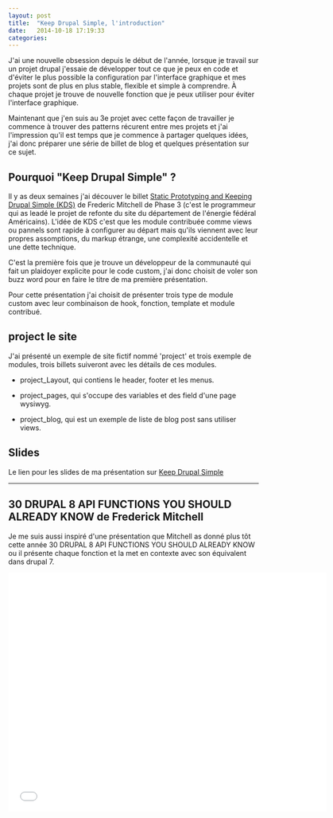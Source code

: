 ```yaml
---
layout: post
title:  "Keep Drupal Simple, l'introduction"
date:   2014-10-18 17:19:33
categories: 
---
```


J'ai une nouvelle obsession depuis le début de l'année, lorsque je travail sur un 
projet drupal j'essaie de développer tout ce que je peux en code et d'éviter le 
plus possible la configuration par l'interface graphique et mes projets sont de 
plus en plus stable, flexible et simple à comprendre. À chaque projet je trouve 
de nouvelle fonction que je peux utiliser pour éviter l'interface graphique.

Maintenant que j'en suis au 3e projet avec cette façon de travailler je commence 
à trouver des patterns récurent entre mes projets et j'ai l'impression qu'il est
temps que je commence à partager quelques idées, j'ai donc préparer une série 
de billet de blog et quelques présentation sur ce sujet.

## Pourquoi "Keep Drupal Simple" ?

Il y as deux semaines j'ai découver le billet [Static Prototyping and Keeping 
Drupal Simple (KDS)](http://bit.ly/k-d-s) de Frederic Mitchell de Phase 3 (c'est
le programmeur qui as leadé le projet de refonte du site du département de l'énergie 
fédéral Américains). L'idée de KDS c'est que les module contribuée comme views ou 
pannels sont rapide à configurer au départ mais qu'ils viennent avec leur propres
assomptions, du markup étrange, une complexité accidentelle et une dette technique.

C'est la première fois que je trouve un développeur de la communauté qui fait un
plaidoyer explicite pour le code custom, j'ai donc choisit de voler son buzz word
pour en faire le titre de ma première présentation.

Pour cette présentation j'ai choisit de présenter trois type de module custom avec
leur combinaison de hook, fonction, template et module contribué.

## project le site
J'ai présenté un exemple de site fictif nommé 'project' et trois exemple de modules,
trois billets suiveront avec les détails de ces modules.

- project_Layout, qui contiens le header, footer et les menus.

- project_pages, qui s'occupe des variables et des field d'une page wysiwyg.

- project_blog, qui est un exemple de liste de blog post sans utiliser views.



## Slides
Le lien pour les slides de ma présentation sur [Keep Drupal Simple ](/slides/kds)

---
## 30 DRUPAL 8 API FUNCTIONS YOU SHOULD ALREADY KNOW de Frederick Mitchell

Je me suis aussi inspiré d'une présentation que Mitchell as donné plus tôt cette 
année 30 DRUPAL 8 API FUNCTIONS YOU SHOULD ALREADY KNOW ou il présente chaque 
fonction et la met en contexte avec son équivalent dans drupal 7.

<iframe width="640" height="480" src="//www.youtube.com/embed/NWWf3h5JoMM?rel=0" frameborder="0" allowfullscreen></iframe>



